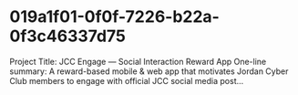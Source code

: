 # 019a1f01-0f0f-7226-b22a-0f3c46337d75
Project Title: JCC Engage — Social Interaction Reward App  One-line summary: A reward-based mobile &amp; web app that motivates Jordan Cyber Club members to engage with official JCC social media post...
